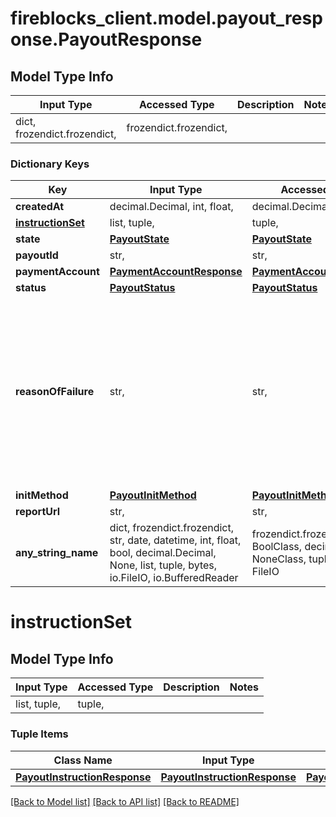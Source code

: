 # fireblocks_client.model.payout_response.PayoutResponse

## Model Type Info
Input Type | Accessed Type | Description | Notes
------------ | ------------- | ------------- | -------------
dict, frozendict.frozendict,  | frozendict.frozendict,  |  | 

### Dictionary Keys
Key | Input Type | Accessed Type | Description | Notes
------------ | ------------- | ------------- | ------------- | -------------
**createdAt** | decimal.Decimal, int, float,  | decimal.Decimal,  |  | 
**[instructionSet](#instructionSet)** | list, tuple,  | tuple,  |  | 
**state** | [**PayoutState**](PayoutState.md) | [**PayoutState**](PayoutState.md) |  | 
**payoutId** | str,  | str,  |  | 
**paymentAccount** | [**PaymentAccountResponse**](PaymentAccountResponse.md) | [**PaymentAccountResponse**](PaymentAccountResponse.md) |  | 
**status** | [**PayoutStatus**](PayoutStatus.md) | [**PayoutStatus**](PayoutStatus.md) |  | 
**reasonOfFailure** | str,  | str,  | &lt;ul&gt;  &lt;li&gt; INSUFFICIENT_BALANCE&lt;/li&gt; &lt;li&gt; SOURCE_TRANSLATION&lt;/li&gt; &lt;li&gt; SOURCE_NOT_UNIQUE&lt;/li&gt; &lt;li&gt; SOURCE_NOT_FOUND&lt;/li&gt; &lt;li&gt; SOURCE_TYPE_NOT_SUPPORTED&lt;/li&gt; &lt;li&gt; EMPTY_SOURCE&lt;/li&gt; &lt;li&gt; DESTINATION_TRANSLATION&lt;/li&gt; &lt;li&gt; DESTINATION_NOT_UNIQUE&lt;/li&gt; &lt;li&gt; DESTINATION_NOT_FOUND&lt;/li&gt; &lt;li&gt; EMPTY_DESTINATION&lt;/li&gt; &lt;li&gt; PARSING &lt;/li&gt; &lt;li&gt; UNKNOWN&lt;/li&gt; &lt;li&gt; FIREBLOCKS_CLIENT&lt;/li&gt; &lt;li&gt; TRANSACTION_SUBMISSION&lt;/li&gt; &lt;/ul&gt;  | [optional] 
**initMethod** | [**PayoutInitMethod**](PayoutInitMethod.md) | [**PayoutInitMethod**](PayoutInitMethod.md) |  | [optional] 
**reportUrl** | str,  | str,  |  | [optional] 
**any_string_name** | dict, frozendict.frozendict, str, date, datetime, int, float, bool, decimal.Decimal, None, list, tuple, bytes, io.FileIO, io.BufferedReader | frozendict.frozendict, str, BoolClass, decimal.Decimal, NoneClass, tuple, bytes, FileIO | any string name can be used but the value must be the correct type | [optional]

# instructionSet

## Model Type Info
Input Type | Accessed Type | Description | Notes
------------ | ------------- | ------------- | -------------
list, tuple,  | tuple,  |  | 

### Tuple Items
Class Name | Input Type | Accessed Type | Description | Notes
------------- | ------------- | ------------- | ------------- | -------------
[**PayoutInstructionResponse**](PayoutInstructionResponse.md) | [**PayoutInstructionResponse**](PayoutInstructionResponse.md) | [**PayoutInstructionResponse**](PayoutInstructionResponse.md) |  | 

[[Back to Model list]](../../README.md#documentation-for-models) [[Back to API list]](../../README.md#documentation-for-api-endpoints) [[Back to README]](../../README.md)

